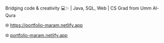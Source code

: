 Bridging code & creativity 💻✨ | Java, SQL, Web | CS Grad from Umm Al-Qura

🌐 https://portfolio-maram.netlify.app

🌐 [portfolio-maram.netlify.app](https://portfolio-maram.netlify.app)
